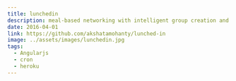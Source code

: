```yaml
---
title: lunchedin
description: meal-based networking with intelligent group creation and email invites
date: 2016-04-01
link: https://github.com/akshatamohanty/lunched-in
image: ../assets/images/lunchedin.jpg
tags:
  - Angularjs
  - cron
  - heroku
---
```

